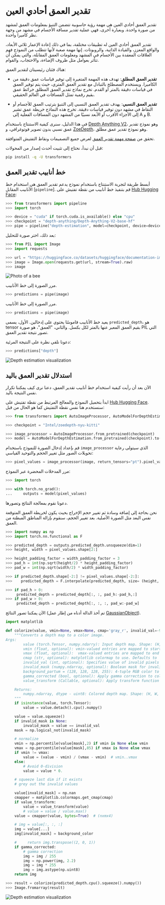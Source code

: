 # تقدير العمق أحادي العين

تقدير العمق أحادي العين هي مهمة رؤية حاسوبية تتضمن التنبؤ بمعلومات العمق لمشهد من صورة واحدة. وبعبارة أخرى، فهي عملية تقدير مسافة الأجسام في مشهد من وجهة نظر كاميرا واحدة.

تقدير العمق أحادي العين له تطبيقات مختلفة، بما في ذلك إعادة الإعمار ثلاثي الأبعاد، والواقع المعزز، والقيادة الذاتية، والروبوتات. إنها مهمة صعبة لأنها تتطلب من النموذج فهم العلاقات المعقدة بين الأجسام في المشهد ومعلومات العمق المقابلة، والتي يمكن أن تتأثر بعوامل مثل ظروف الإضاءة، والاحتجاب، والقوام.

هناك فئتان رئيسيتان لتقدير العمق:

- **تقدير العمق المطلق**: تهدف هذه المهمة المتغيرة إلى توفير قياسات عمق دقيقة من الكاميرا. ويستخدم المصطلح بالتبادل مع تقدير العمق المتري، حيث يتم توفير العمق في قياسات دقيقة بالمتر أو القدم. تخرج نماذج تقدير العمق المطلق خرائط عمق بقيم رقمية تمثل المسافات في العالم الحقيقي.

- **تقدير العمق النسبي**: يهدف تقدير العمق النسبي إلى التنبؤ بترتيب العمق للأجسام أو النقاط في مشهد دون توفير قياسات دقيقة. تخرج هذه النماذج خريطة عمق تشير إلى الأجزاء الأقرب أو الأبعد نسبيًا من المشهد دون المسافات الفعلية إلى A و B.

في هذا الدليل، سنرى كيفية الاستنتاج باستخدام [Depth Anything V2](https://huggingface.co/depth-anything/Depth-Anything-V2-Large)، وهو نموذج تقدير عمق نسبي بدون تصوير فوتوغرافي، و [ZoeDepth](https://huggingface.co/docs/transformers/main/en/model_doc/zoedepth)، وهو نموذج تقدير عمق مطلق.

<Tip>

تحقق من [صفحة مهمة تقدير العمق](https://huggingface.co/tasks/depth-estimation) لعرض جميع التصميمات ونقاط التفتيش المتوافقة.

</Tip>

قبل أن نبدأ، نحتاج إلى تثبيت أحدث إصدار من المحولات:

```bash
pip install -q -U transformers
```

## خط أنابيب تقدير العمق

أبسط طريقة لتجربة الاستنتاج باستخدام نموذج يدعم تقدير العمق هي استخدام خط الأنابيب المقابل [`pipeline`].
قم بتنفيذ خط أنابيب من نقطة تفتيش على [Hub Hugging Face](https://huggingface.co/models؟pipeline_tag=depth-estimation&sort=downloads):

```py
>>> from transformers import pipeline
>>> import torch

>>> device = "cuda" if torch.cuda.is_available() else "cpu"
>>> checkpoint = "depth-anything/Depth-Anything-V2-base-hf"
>>> pipe = pipeline("depth-estimation", model=checkpoint, device=device)
```

بعد ذلك، اختر صورة للتحليل:

```py
>>> from PIL import Image
>>> import requests

>>> url = "https://huggingface.co/datasets/huggingface/documentation-images/resolve/main/bee.jpg"
>>> image = Image.open(requests.get(url, stream=True).raw)
>>> image
```

<div class="flex justify-center">
     <img src="https://huggingface.co/datasets/huggingface/documentation-images/resolve/main/bee.jpg" alt="Photo of a bee"/>
</div>

مرر الصورة إلى خط الأنابيب.

```py
>>> predictions = pipe(image)
```

مرر الصورة إلى خط الأنابيب.

```py
>>> predictions = pipe(image)
```

يعيد خط الأنابيب قاموسًا يحتوي على إدخالين. الأول، يسمى `predicted_depth`، هو tensor بقيم العمق المعبر عنها بالمتر لكل بكسل.
والثاني، "العمق"، هو صورة PIL التي تصور نتيجة تقدير العمق.

دعونا نلقي نظرة على النتيجة المرئية:

```py
>>> predictions["depth"]
```

<div class="flex justify-center">
     <img src="https://huggingface.co/datasets/huggingface/documentation-images/resolve/main/transformers/tasks/depth-visualization.png" alt="Depth estimation visualization"/>
</div>

## استدلال تقدير العمق باليد

الآن بعد أن رأيت كيفية استخدام خط أنابيب تقدير العمق، دعنا نرى كيف يمكننا تكرار نفس النتيجة باليد.

ابدأ بتحميل النموذج والمعالج المرتبط من نقطة تفتيش على [Hub Hugging Face](https://huggingface.co/models؟pipeline_tag=depth-estimation&sort=downloads).
سنستخدم هنا نفس نقطة التفتيش كما هو الحال من قبل:

```py
>>> from transformers import AutoImageProcessor, AutoModelForDepthEstimation

>>> checkpoint = "Intel/zoedepth-nyu-kitti"

>>> image_processor = AutoImageProcessor.from_pretrained(checkpoint)
>>> model = AutoModelForDepthEstimation.from_pretrained(checkpoint).to(device)
```

قم بإعداد إدخال الصورة للنموذج باستخدام `image_processor` الذي سيتولى رعاية تحويلات الصور
مثل تغيير الحجم والتوحيد القياسي:

```py
>>> pixel_values = image_processor(image, return_tensors="pt").pixel_values.to(device)
```

مرر المدخلات المحضرة عبر النموذج:

```py
>>> import torch

>>> with torch.no_grad():
...     outputs = model(pixel_values)
```

دعونا نقوم بمعالجة النتائج وتصورها. 

نحن بحاجة إلى إضافة وسادة ثم تغيير حجم الإخراج بحيث يكون لخريطة العمق المتوقعة نفس البعد مثل الصورة الأصلية. بعد تغيير الحجم، سنقوم بإزالة المناطق المبطنة من العمق. 

```py
>>> import numpy as np
>>> import torch.nn.functional as F

>>> predicted_depth = outputs.predicted_depth.unsqueeze(dim=1)
>>> height, width = pixel_values.shape[2:]

>>> height_padding_factor = width_padding_factor = 3
>>> pad_h = int(np.sqrt(height/2) * height_padding_factor)
>>> pad_w = int(np.sqrt(width/2) * width_padding_factor)

>>> if predicted_depth.shape[-2:] != pixel_values.shape[-2:]:
>>>    predicted_depth = F.interpolate(predicted_depth, size= (height, width), mode='bicubic', align_corners=False)

>>> if pad_h > 0:
     predicted_depth = predicted_depth[:, :, pad_h:-pad_h,:]
>>> if pad_w > 0:
     predicted_depth = predicted_depth[:, :, :, pad_w:-pad_w]
```

الآن يمكننا تصور النتائج (تم أخذ الدالة أدناه من إطار عمل [GaussianObject](https://github.com/GaussianObject/GaussianObject/blob/ad6629efadb57902d5f8bc0fa562258029a4bdf1/pred_monodepth.py#L11)).

```py
import matplotlib

def colorize(value, vmin=None, vmax=None, cmap='gray_r', invalid_val=-99, invalid_mask=None, background_color=(128, 128, 128, 255), gamma_corrected=False, value_transform=None):
    """Converts a depth map to a color image.
Args:
        value (torch.Tensor, numpy.ndarry): Input depth map. Shape: (H, W) or (1, H, W) or (1, 1, H, W). All singular dimensions are squeezed
        vmin (float, optional): vmin-valued entries are mapped to start color of cmap. If None, value.min() is used. Defaults to None.
        vmax (float, optional):  vmax-valued entries are mapped to end color of cmap. If None, value.max() is used. Defaults to None.
        cmap (str, optional): matplotlib colormap to use. Defaults to 'magma_r'.
        invalid_val (int, optional): Specifies value of invalid pixels that should be colored as 'background_color'. Defaults to -99.
        invalid_mask (numpy.ndarray, optional): Boolean mask for invalid regions. Defaults to None.
        background_partum = (128, 128, 128, 255): 4-tuple RGB color to give to invalid pixels. Defaults to (128, 128, 128, 255).
        gamma_corrected (bool, optional): Apply gamma correction to colored image. Defaults to False.
        value_transform (Callable, optional): Apply transform function to valid pixels before coloring. Defaults to None.

    Returns:
        numpy.ndarray, dtype - uint8: Colored depth map. Shape: (H, W, 4)
    """
    if isinstance(value, torch.Tensor):
        value = value.detach().cpu().numpy()

    value = value.squeeze()
    if invalid_mask is None:
        invalid_mask = value == invalid_val
    mask = np.logical_not(invalid_mask)

    # normalize
    vmin = np.percentile(value[mask],2) if vmin is None else vmin
    vmax = np.percentile(value[mask],85) if vmax is None else vmax
    if vmin != vmax:
        value = (value - vmin) / (vmax - vmin)  # vmin..vmax
    else:
        # Avoid 0-division
        value = value * 0.

    # squeeze last dim if it exists
    # grey out the invalid values

    value[invalid_mask] = np.nan
    cmapper = matplotlib.colormaps.get_cmap(cmap)
    if value_transform:
        value = value_transform(value)
        # value = value / value.max()
    value = cmapper(value, bytes=True)  # (nxmx4)

    # img = value[:, :, :]
    img = value[...]
    img[invalid_mask] = background_color

    #     return img.transpose((2, 0, 1))
    if gamma_corrected:
        # gamma correction
        img = img / 255
        img = np.power(img, 2.2)
        img = img * 255
        img = img.astype(np.uint8)
    return img

>>> result = colorize(predicted_depth.cpu().squeeze().numpy())
>>> Image.fromarray(result)
```



<div class="flex justify-center">
     <img src="https://huggingface.co/datasets/huggingface/documentation-images/resolve/main/transformers/tasks/depth-visualization-zoe.png" alt="Depth estimation visualization"/>
</div>